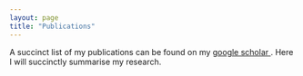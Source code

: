 ```yaml
---
layout: page
title: "Publications"
---
```

A succinct list of my publications can be found on my <a href="[https://www.something.com](https://scholar.google.com.au/citations?user=ca2u0TMAAAAJ&hl=en)https://scholar.google.com.au/citations?user=ca2u0TMAAAAJ&hl=en"> google scholar </a>. Here I will succinctly summarise my research. 
